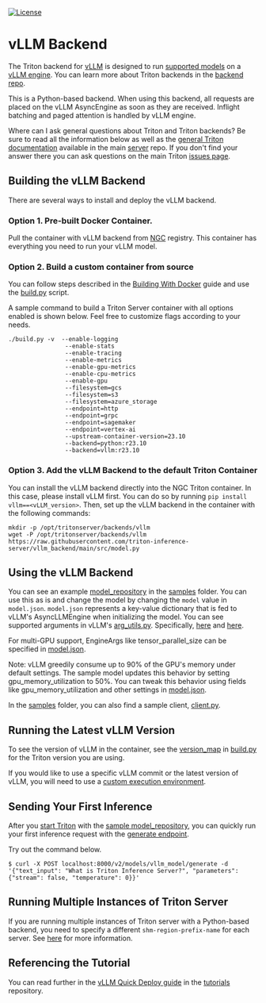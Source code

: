 <!--
# Copyright 2023, NVIDIA CORPORATION & AFFILIATES. All rights reserved.
#
# Redistribution and use in source and binary forms, with or without
# modification, are permitted provided that the following conditions
# are met:
#  * Redistributions of source code must retain the above copyright
#    notice, this list of conditions and the following disclaimer.
#  * Redistributions in binary form must reproduce the above copyright
#    notice, this list of conditions and the following disclaimer in the
#    documentation and/or other materials provided with the distribution.
#  * Neither the name of NVIDIA CORPORATION nor the names of its
#    contributors may be used to endorse or promote products derived
#    from this software without specific prior written permission.
#
# THIS SOFTWARE IS PROVIDED BY THE COPYRIGHT HOLDERS ``AS IS'' AND ANY
# EXPRESS OR IMPLIED WARRANTIES, INCLUDING, BUT NOT LIMITED TO, THE
# IMPLIED WARRANTIES OF MERCHANTABILITY AND FITNESS FOR A PARTICULAR
# PURPOSE ARE DISCLAIMED.  IN NO EVENT SHALL THE COPYRIGHT OWNER OR
# CONTRIBUTORS BE LIABLE FOR ANY DIRECT, INDIRECT, INCIDENTAL, SPECIAL,
# EXEMPLARY, OR CONSEQUENTIAL DAMAGES (INCLUDING, BUT NOT LIMITED TO,
# PROCUREMENT OF SUBSTITUTE GOODS OR SERVICES; LOSS OF USE, DATA, OR
# PROFITS; OR BUSINESS INTERRUPTION) HOWEVER CAUSED AND ON ANY THEORY
# OF LIABILITY, WHETHER IN CONTRACT, STRICT LIABILITY, OR TORT
# (INCLUDING NEGLIGENCE OR OTHERWISE) ARISING IN ANY WAY OUT OF THE USE
# OF THIS SOFTWARE, EVEN IF ADVISED OF THE POSSIBILITY OF SUCH DAMAGE.
-->

[![License](https://img.shields.io/badge/License-BSD3-lightgrey.svg)](https://opensource.org/licenses/BSD-3-Clause)

# vLLM Backend

The Triton backend for [vLLM](https://github.com/vllm-project/vllm)
is designed to run
[supported models](https://vllm.readthedocs.io/en/latest/models/supported_models.html)
on a
[vLLM engine](https://github.com/vllm-project/vllm/blob/main/vllm/engine/async_llm_engine.py).
You can learn more about Triton backends in the [backend
repo](https://github.com/triton-inference-server/backend).


This is a Python-based backend. When using this backend, all requests are placed on the
vLLM AsyncEngine as soon as they are received. Inflight batching and paged attention is handled
by vLLM engine.

Where can I ask general questions about Triton and Triton backends?
Be sure to read all the information below as well as the [general
Triton documentation](https://github.com/triton-inference-server/server#triton-inference-server)
available in the main [server](https://github.com/triton-inference-server/server)
repo. If you don't find your answer there you can ask questions on the
main Triton [issues page](https://github.com/triton-inference-server/server/issues).

## Building the vLLM Backend

There are several ways to install and deploy the vLLM backend.

### Option 1. Pre-built Docker Container.

Pull the container with vLLM backend from [NGC](https://catalog.ngc.nvidia.com/orgs/nvidia/containers/tritonserver) registry. This container has everything you need to run your vLLM model.

### Option 2. Build a custom container from source
You can follow steps described in the
[Building With Docker](https://github.com/triton-inference-server/server/blob/main/docs/customization_guide/build.md#building-with-docker)
guide and use the
[build.py](https://github.com/triton-inference-server/server/blob/main/build.py)
script.

A sample command to build a Triton Server container with all options enabled is shown below. Feel free to customize flags according to your needs.

```
./build.py -v  --enable-logging
                --enable-stats
                --enable-tracing
                --enable-metrics
                --enable-gpu-metrics
                --enable-cpu-metrics
                --enable-gpu
                --filesystem=gcs
                --filesystem=s3
                --filesystem=azure_storage
                --endpoint=http
                --endpoint=grpc
                --endpoint=sagemaker
                --endpoint=vertex-ai
                --upstream-container-version=23.10
                --backend=python:r23.10
                --backend=vllm:r23.10
```

### Option 3. Add the vLLM Backend to the default Triton Container

You can install the vLLM backend directly into the NGC Triton container.
In this case, please install vLLM first. You can do so by running
`pip install vllm==<vLLM_version>`. Then, set up the vLLM backend in the
container with the following commands:

```
mkdir -p /opt/tritonserver/backends/vllm
wget -P /opt/tritonserver/backends/vllm https://raw.githubusercontent.com/triton-inference-server/vllm_backend/main/src/model.py
```

## Using the vLLM Backend

You can see an example
[model_repository](samples/model_repository)
in the [samples](samples) folder.
You can use this as is and change the model by changing the `model` value in `model.json`.
`model.json` represents a key-value dictionary that is fed to vLLM's AsyncLLMEngine when initializing the model.
You can see supported arguments in vLLM's
[arg_utils.py](https://github.com/vllm-project/vllm/blob/main/vllm/engine/arg_utils.py).
Specifically,
[here](https://github.com/vllm-project/vllm/blob/ee8217e5bee5860469204ee57077a91138c9af02/vllm/engine/arg_utils.py#L11)
and
[here](https://github.com/vllm-project/vllm/blob/ee8217e5bee5860469204ee57077a91138c9af02/vllm/engine/arg_utils.py#L201).

For multi-GPU support, EngineArgs like tensor_parallel_size can be specified in
[model.json](samples/model_repository/vllm_model/1/model.json).

Note: vLLM greedily consume up to 90% of the GPU's memory under default settings.
The sample model updates this behavior by setting gpu_memory_utilization to 50%.
You can tweak this behavior using fields like gpu_memory_utilization and other settings in
[model.json](samples/model_repository/vllm_model/1/model.json).

In the [samples](samples) folder, you can also find a sample client,
[client.py](samples/client.py).

## Running the Latest vLLM Version

To see the version of vLLM in the container, see the
[version_map](https://github.com/triton-inference-server/server/blob/85487a1e15438ccb9592b58e308a3f78724fa483/build.py#L83)
in [build.py](https://github.com/triton-inference-server/server/blob/main/build.py)
for the Triton version you are using.

If you would like to use a specific vLLM commit or the latest version of vLLM, you
will need to use a
[custom execution environment](https://github.com/triton-inference-server/python_backend#creating-custom-execution-environments).


## Sending Your First Inference

After you
[start Triton](https://docs.nvidia.com/deeplearning/triton-inference-server/user-guide/docs/getting_started/quickstart.html)
with the
[sample model_repository](samples/model_repository),
you can quickly run your first inference request with the
[generate endpoint](https://github.com/triton-inference-server/server/blob/main/docs/protocol/extension_generate.md).

Try out the command below.

```
$ curl -X POST localhost:8000/v2/models/vllm_model/generate -d '{"text_input": "What is Triton Inference Server?", "parameters": {"stream": false, "temperature": 0}}'
```

## Running Multiple Instances of Triton Server

If you are running multiple instances of Triton server with a Python-based backend,
you need to specify a different `shm-region-prefix-name` for each server. See
[here](https://github.com/triton-inference-server/python_backend#running-multiple-instances-of-triton-server)
for more information.

## Referencing the Tutorial

You can read further in the
[vLLM Quick Deploy guide](https://github.com/triton-inference-server/tutorials/tree/main/Quick_Deploy/vLLM)
in the
[tutorials](https://github.com/triton-inference-server/tutorials/) repository.